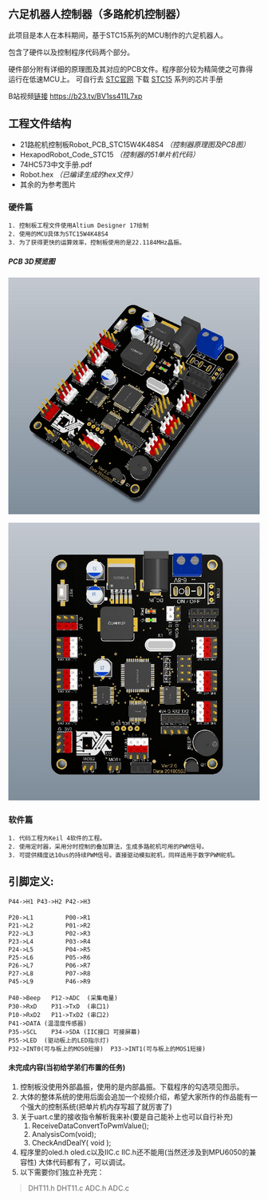 ## 六足机器人控制器（多路舵机控制器）

此项目是本人在本科期间，基于STC15系列的MCU制作的六足机器人。

包含了硬件以及控制程序代码两个部分。

硬件部分附有详细的原理图及其对应的PCB文件。程序部分较为精简使之可靠得运行在低速MCU上。
可自行去 [STC官网](http://www.stcmcu.com) 下载 [STC15](http://www.stcmcudata.com/datasheet/stc/STC-AD-PDF/STC15.pdf) 系列的芯片手册

B站视频[链接](https://b23.tv/BV1ss411L7xp) https://b23.tv/BV1ss411L7xp

## 工程文件结构
* 21路舵机控制板Robot_PCB_STC15W4K48S4 _（控制器原理图及PCB图）_
* HexapodRobot_Code_STC15 _（控制器的51单片机代码）_
* 74HC573中文手册.pdf
* Robot.hex _（已编译生成的hex文件）_
* 其余的为参考图片

### 硬件篇
	1. 控制板工程文件使用Altium Designer 17绘制
	2. 使用的MCU具体为STC15W4K48S4
	3. 为了获得更快的运算效率，控制板使用的是22.1184MHz晶振。


##### PCB 3D预览图
![PCB_3D_1](https://github.com/ClimbSnail/HexapodRobot_STC15/blob/master/Robot_PCB_STC15W4K48S4_3D.jpg)

![PCB_3D_2](https://github.com/ClimbSnail/HexapodRobot_STC15/blob/master/Robot_PCB_STC15W4K48S43D.jpg)


### 软件篇
	1. 代码工程为Keil 4软件的工程。
	2. 使用定时器，采用分时控制的叠加算法，生成多路舵机可用的PWM信号。
	3. 可提供精度达10us的持续PWM信号。直接驱动模拟舵机，同样适用于数字PWM舵机。

## 引脚定义:

	P44->H1 P43->H2	P42->H3
	
	P20->L1 		P00->R1
	P21->L2 		P01->R2
	P22->L3 		P02->R3
	P23->L4 		P03->R4
	P24->L5 		P04->R5
	P25->L6 		P05->R6
	P26->L7 		P06->R7
	P27->L8 		P07->R8
	P45->L9 		P46->R9
	
	P40->Beep	P12->ADC  (采集电量)
	P30->RxD	P31->TxD  (串口1)
	P10->RxD2	P11->TxD2 (串口2)
	P41->DATA (温湿度传感器)
	P35->SCL	P34->SDA (IIC接口 可接屏幕)
	P55->LED  (驱动板上的LED指示灯)
	P32->INT0(可与板上的MOS0短接)	P33->INT1(可与板上的MOS1短接)


#### 未完成内容(当初给学弟们布置的任务)
1. 控制板没使用外部晶振，使用的是内部晶振。下载程序的勾选项见图示。
2. 大体的整体系统的使用后面会追加一个视频介绍，希望大家所作的作品能有一个强大的控制系统(把单片机内存写超了就厉害了)
3. 关于uart.c里的接收指令解析我来补(要是自己能补上也可以自行补充)
	1. ReceiveDataConvertToPwmValue();
	2. AnalysisCom(void);
	3. CheckAndDealY( void );
4. 程序里的oled.h oled.c以及IIC.c IIC.h还不能用(当然还涉及到MPU6050的兼容性) 大体代码都有了，可以调试。	
5. 以下需要你们独立补充完：
> DHT11.h
> DHT11.c
> ADC.h
> ADC.c
